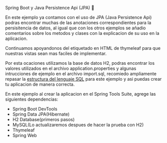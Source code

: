 Spring Boot y Java Persistence Api (JPA) :seedling:

En este ejemplo ya contamos con el uso de JPA (Java Persistence Api) podras encontrar muchas de las anotaciones correspondientes para la persisitencia de datos, al igual que con los otros ejemplos se añadio comentarios sobre los metodos y clases con la explicacion de su uso en la aplicacion. 

Continuamos apoyandonos del etiquetado en HTML de thymeleaf para que nuestras vistas sean mas faciles de implementar. 

Por esta ocaciones utilizamos la base de datos H2, podras encontrar los valores utilizados en el archivo application.properties y algunas intrucciones de ejemplo en el archivo import.sql, recomiedo ampliamente repasar la [estructura del lenguaje SQL](https://dev.mysql.com/doc/refman/8.0/en/language-structure.html) para este ejemplo y asi puedas crear tu aplicacion de manera correcta.

En este ejemplo al crear la aplicacion en el Spring Tools Suite, agrege las siguientes dependencias:

- Spring Boot DevTools
- Spring Data JPA(Hibernate)
- H2 Database(primeros pasos)
- MySQL(Lo actualizaremos despues de hacer la prueba con H2)
- Thymeleaf
- Spring Web